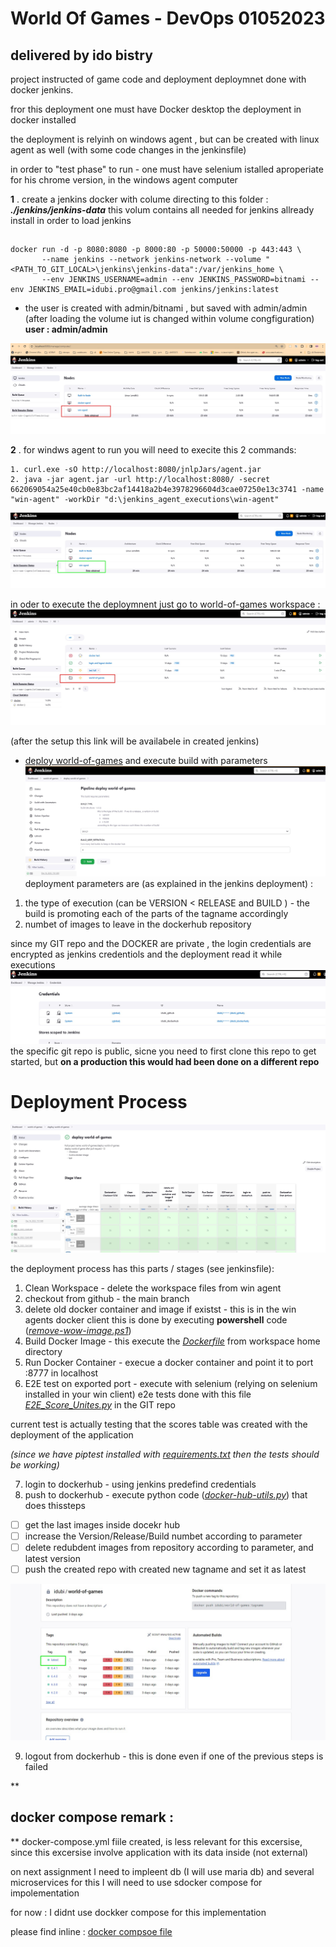 # World Of Games - DevOps 01052023 
delivered by **ido bistry**
---

project instructed of game code and deployment 
deploymnet done with docker jenkins. 

fror this deployment one must have Docker desktop
the deployment in docker installed

the deployment is relyinh on windows agent , but can be created with linux agent as well (with some code changes in the jenkinsfile)

in order to "test phase" to run - one must have selenium istalled aproperiate  for his chrome version, in the windows agent computer

**1**  . create a jenkins docker with colume directing to this folder : ***./jenkins/jenkins-data***
this volum contains all needed for jenkins allready install in order to load jenkins 
## 

    docker run -d -p 8080:8080 -p 8000:80 -p 50000:50000 -p 443:443 \
    	   --name jenkins --network jenkins-network --volume "<PATH_TO_GIT_LOCAL>\jenkins\jenkins-data":/var/jenkins_home \ 
    	   --env JENKINS_USERNAME=admin --env JENKINS_PASSWORD=bitnami --env JENKINS_EMAIL=idubi.pro@gmail.com jenkins/jenkins:latest

- the user is created with admin/bitnami , but saved with admin/admin (after loading the volume iut is changed within volume congfiguration)
**user : admin/admin**

![win-agent before execution](https://github.com/idubi/WorldOfGame/blob/main/resources/images/win-agent%20not%20active.jpg?raw=true)

**2**  . for windws agent to run you will need to execite this 2 commands: 

    1. curl.exe -sO http://localhost:8080/jnlpJars/agent.jar
    2. java -jar agent.jar -url http://localhost:8080/ -secret 662069054a25e40cb0e83bc2af14418a2b4e3978296604d3cae07250e13c3741 -name "win-agent" -workDir "d:\jenkins_agent_executions\win-agent"
 

![after activating agent](https://github.com/idubi/WorldOfGame/blob/main/resources/images/win-agent%20active.jpg?raw=true)


in oder to execute the deploymnent just go to world-of-games  workspace : 
![world-of-games workspace](https://github.com/idubi/WorldOfGame/blob/main/resources/images/world%20of%20games%20workspace.jpg?raw=true)

(after the setup this link will be availabele in created jenkins)
-   [deploy world-of-games](http://localhost:8080/job/world-of-games/job/deploy%20world-of-games/)
and execute build with parameters 
![deploy with parametetrs](https://github.com/idubi/WorldOfGame/blob/main/resources/images/build%20with%20parameters.jpg?raw=true)
deployment parameters are (as explained in the jenkins deployment) : 
1. the type of execution (can be VERSION < RELEASE and BUILD ) - the build is promoting each of the parts of the tagname accordingly 
2. numbet of images to leave in the dockerhub repository

since my  GIT repo and the DOCKER are private , the login credentials are encrypted as jenkins credentiols and the deployment read it while executions
![encrypted credentials](https://github.com/idubi/WorldOfGame/blob/main/resources/images/jenkisn%20credentials.jpg?raw=true)
the specific git repo is public, sicne you need to first clone this repo to get started, but **on a production this would had been done on a different repo**



# Deployment Process

![](https://raw.githubusercontent.com/idubi/WorldOfGame/main/resources/images/deploy%20world%20of%20games.jpg)

the deployment process has this parts / stages   (see jenkinsfile): 
1. Clean Workspace - delete the workspace files from win agent
2. checkout from github - the main branch
3.  delete old docker container and image if existst - this is in the win agents docker client 
this is done by executing **powershell** code ([*remove-wow-image.ps1*](https://github.com/idubi/WorldOfGame/blob/main/jenkins/docker-commands/remove-wow-image.ps1))
4. Build Docker Image - this execute the [*Dockerfile*](https://github.com/idubi/WorldOfGame/blob/main/Dockerfile) from workspace home directory 
5. Run Docker Container - execue a docker container and point it to port :8777  in localhost
6. E2E test on exported port - execute with selenium (relying on selenium installed in your win client) e2e tests done with this file [*E2E_Score_Unites.py*](https://github.com/idubi/WorldOfGame/blob/main/tests/E2E_Score_Unites.py) in the GIT repo

current test is actually testing that the scores table was created with the deployment of the application

*(since we have piptest installed with [requirements.txt](https://github.com/idubi/WorldOfGame/blob/main/requirements.txt) then the tests should be working)*

7. login to dockerhub - using jenkins predefind credentials 
8. push to dockerhub - execute python code  ([*docker-hub-utils.py*](https://github.com/idubi/WorldOfGame/blob/main/docker/docker-hub-utils.py))  that does thissteps
 - [ ] get the last images inside docekr hub
 - [ ] increase the Version/Release/Build  numbet according to parameter
 - [ ] delete redubdent images from repository according to parameter, and latest version
 - [ ] push the created repo with created new tagname  and set it as latest

![dockerhub repo : idubi/world-of-games](https://github.com/idubi/WorldOfGame/blob/main/resources/images/dockerhub%20repo.jpg?raw=true)

9. logout from dockerhub - this is done even if one of the previous steps is failed


**

## docker compose remark :

** docker-compose.yml fiile created, is less relevant for this excersise, since this excersise involve application with its data inside (not external) 

on next assignment I need to impleent db (I will use maria db) and several microservices 
for this I will need to use sdocker compose for impolementation 

for now :  I didnt use dockker compose for this implementation 

please find inline : [docker compsoe file](https://github.com/idubi/WorldOfGame/blob/main/docker-compose.yml) 
